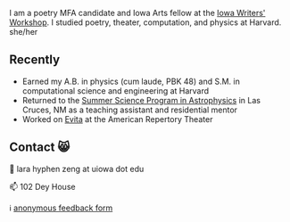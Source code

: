 I am a poetry MFA candidate and Iowa Arts fellow at the [Iowa Writers' Workshop](https://writersworkshop.uiowa.edu/). I studied poetry, theater, computation, and physics at Harvard. she/her

## Recently

- Earned my A.B. in physics (cum laude, PBK 48) and S.M. in computational science and engineering at Harvard
- Returned to the [Summer Science Program in Astrophysics](https://summerscience.org/) in Las Cruces, NM as a teaching assistant and residential mentor 
- Worked on [Evita](https://americanrepertorytheater.org/shows-events/evita/) at the American Repertory Theater

## Contact 😸

📧 lara hyphen zeng at uiowa dot edu

📫 102 Dey House 

ℹ️ [anonymous feedback form](https://docs.google.com/forms/d/e/1FAIpQLSdN10OACgCCpIgUrHzg7hxg-5atJydb2-SAd754CIg4PHItxQ/viewform?usp=sf_link)

